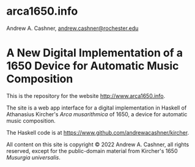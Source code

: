 # arca1650.info

Andrew A. Cashner,
[andrew.cashner@rochester.edu](mailto:andrew.cashner@rochester.edu)

# A New Digital Implementation of a 1650 Device for Automatic Music Composition

This is the repository for the website <http://www.arca1650.info>.

The site is a web app interface for a digital implementation in Haskell of
Athanasius Kircher's *Arca musarithmica* of 1650, a device for automatic music
composition.

The Haskell code is at <https://www.github.com/andrewacashner/kircher>.

All content on this site is copyright © 2022 Andrew A. Cashner, all rights
reserved, except for the public-domain material from Kircher's 1650 *Musurgia
universalis*.



